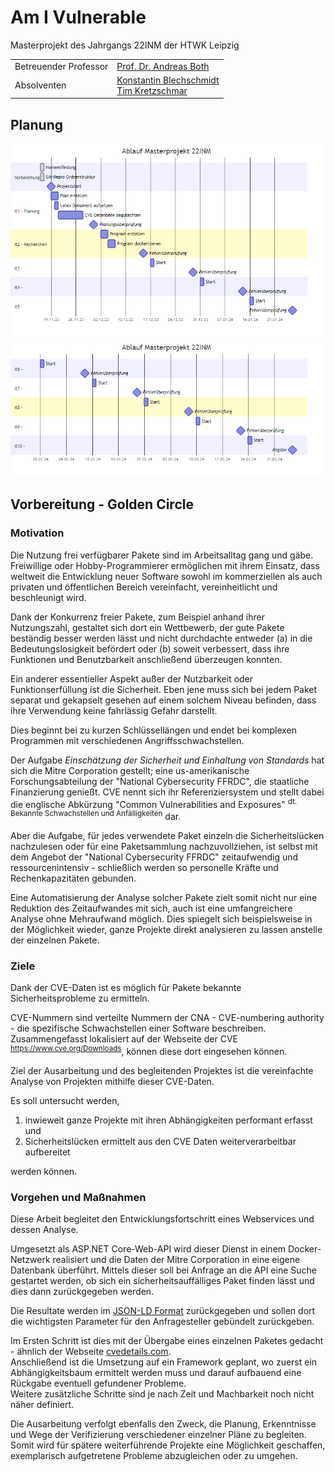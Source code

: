 # Am I Vulnerable
Masterprojekt des Jahrgangs 22INM der HTWK Leipzig

<table style="width: 100%">
    <tr>
        <td>Betreuender Professor</td>
        <td><a href="mailto:andreas.both@htwk-leipzig.de">Prof. Dr. Andreas Both</a></td>
    </tr>
    <tr>
        <td>Absolventen</td>
        <td>
            <a href="mailto:andreas.both@htwk-leipzig.de">Konstantin Blechschmidt</a><br>
            <a href="mailto:andreas.both@htwk-leipzig.de">Tim Kretzschmar</a>
        </td>
    </tr>
</table>

## Planung
<img src="documentation/planning/procedure-1.png" alt="neu kompilieren!" title="procedure-1.png" />
<img src="documentation/planning/procedure-2.png" alt="neu kompilieren!" title="procedure-2.png" />

## Vorbereitung - Golden Circle
### Motivation
Die Nutzung frei verfügbarer Pakete sind im Arbeitsalltag gang und gäbe.
Freiwillige oder Hobby-Programmierer ermöglichen mit ihrem Einsatz, dass weltweit die Entwicklung neuer Software sowohl im kommerziellen als auch privaten und öffentlichen Bereich vereinfacht, vereinheitlicht und beschleunigt wird.

Dank der Konkurrenz freier Pakete, zum Beispiel anhand ihrer Nutzungszahl, gestaltet sich dort ein Wettbewerb, der gute Pakete beständig besser werden lässt und nicht durchdachte entweder (a) in die Bedeutungslosigkeit befördert oder (b) soweit verbessert, dass ihre Funktionen und Benutzbarkeit anschließend überzeugen konnten.

Ein anderer essentieller Aspekt außer der Nutzbarkeit oder Funktionserfüllung ist die Sicherheit.
Eben jene muss sich bei jedem Paket separat und gekapselt gesehen auf einem solchem Niveau befinden, dass ihre Verwendung keine fahrlässig Gefahr darstellt.

Dies beginnt bei zu kurzen Schlüssellängen und endet bei komplexen Programmen mit verschiedenen Angriffsschwachstellen.

Der Aufgabe <i>Einschätzung der Sicherheit und Einhaltung von Standards</i> hat sich die Mitre Corporation gestellt; eine us-amerikanische Forschungsabteilung der "National Cybersecurity FFRDC", die staatliche Finanzierung genießt.
CVE nennt sich ihr Referenziersystem und stellt dabei die englische Abkürzung "Common Vulnerabilities and Exposures" <sup>dt. Bekannte Schwachstellen und Anfälligkeiten</sup> dar.

Aber die Aufgabe, für jedes verwendete Paket einzeln die Sicherheitslücken nachzulesen oder für eine Paketsammlung nachzuvollziehen, ist selbst mit dem Angebot der "National Cybersecurity FFRDC" zeitaufwendig und ressourcenintensiv - schließlich werden so personelle Kräfte und Rechenkapazitäten gebunden.

Eine Automatisierung der Analyse solcher Pakete zielt somit nicht nur eine Reduktion des Zeitaufwandes mit sich, auch ist eine umfangreichere Analyse ohne Mehraufwand möglich.
Dies spiegelt sich beispielsweise in der Möglichkeit wieder, ganze Projekte direkt analysieren zu lassen anstelle der einzelnen Pakete.

### Ziele
Dank der CVE-Daten ist es möglich für Pakete bekannte Sicherheitsprobleme zu ermitteln.

CVE-Nummern sind verteilte Nummern der CNA - CVE-numbering authority - die spezifische Schwachstellen einer Software beschreiben.
Zusammengefasst lokalisiert auf der Webseite der CVE <sup>https://www.cve.org/Downloads</sup>, können diese dort eingesehen können.

Ziel der Ausarbeitung und des begleitenden Projektes ist die vereinfachte Analyse von Projekten mithilfe dieser CVE-Daten.

Es soll untersucht werden,

1. inwieweit ganze Projekte mit ihren Abhängigkeiten performant erfasst und
2. Sicherheitslücken ermittelt aus den CVE Daten weiterverarbeitbar aufbereitet

werden können.

### Vorgehen und Maßnahmen
Diese Arbeit begleitet den Entwicklungsfortschritt eines Webservices und dessen Analyse.

Umgesetzt als ASP.NET Core-Web-API wird dieser Dienst in einem Docker-Netzwerk realisiert und die Daten der Mitre Corporation in eine eigene Datenbank überführt.
Mittels dieser soll bei Anfrage an die API eine Suche gestartet werden, ob sich ein sicherheitsauffälliges Paket finden lässt und dies dann zurückgegeben werden.

Die Resultate werden im [JSON-LD Format](https://json-ld.org/) zurückgegeben und sollen dort die wichtigsten Parameter für den Anfragesteller gebündelt zurückgeben.

Im Ersten Schritt ist dies mit der Übergabe eines einzelnen Paketes gedacht - ähnlich der Webseite [cvedetails.com](https://www.cvedetails.com/vulnerability-search.php). <br>
Anschließend ist die Umsetzung auf ein Framework geplant, wo zuerst ein Abhängigkeitsbaum ermittelt werden muss und darauf aufbauend eine Rückgabe eventuell gefundener Probleme. <br>
Weitere zusätzliche Schritte sind je nach Zeit und Machbarkeit noch nicht näher definiert.

Die Ausarbeitung verfolgt ebenfalls den Zweck, die Planung, Erkenntnisse und Wege der Verifizierung verschiedener einzelner Pläne zu begleiten.
Somit wird für spätere weiterführende Projekte eine Möglichkeit geschaffen, exemplarisch aufgetretene Probleme abzugleichen oder zu umgehen.

